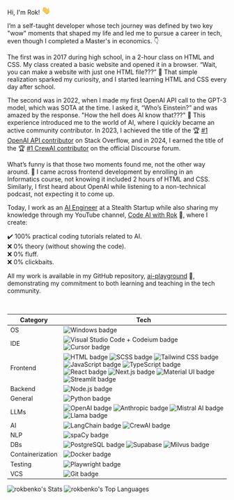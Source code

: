 Hi, I'm Rok! <img src = "./wave.gif" width="20" />

I’m a self-taught developer whose tech journey was defined by two key "wow" moments that shaped my life and led me to pursue a career in tech, even though I completed a Master's in economics. 👇

The first was in 2017 during high school, in a 2-hour class on HTML and CSS. My class created a basic website and opened it in a browser. “Wait, you can make a website with just one HTML file???” 🤯 That simple realization sparked my curiosity, and I started learning HTML and CSS every day after school.

The second was in 2022, when I made my first OpenAI API call to the GPT-3 model, which was SOTA at the time. I asked it, “Who’s Einstein?” and was amazed by the response. "How the hell does AI know that???" 🤯 This experience introduced me to the world of AI, where I quickly became an active community contributor. In 2023, I achieved the title of the 🏆 <a href="https://stackoverflow.com/tags/openai-api/topusers" target="_blank">#1 OpenAI API contributor</a> on Stack Overflow, and in 2024, I earned the title of the 🏆 <a href="https://community.crewai.com/leaderboard" target="_blank">#1 CrewAI contributor</a> on the official Discourse forum.

What’s funny is that those two moments found me, not the other way around. 🤔 I came across frontend development by enrolling in an Informatics course, not knowing it included 2 hours of HTML and CSS. Similarly, I first heard about OpenAI while listening to a non-technical podcast, not expecting it to come up.

Today, I work as an <a href="https://www.linkedin.com/in/rokbenko">AI Engineer</a> at a Stealth Startup while also sharing my knowledge through my YouTube channel, <a href="https://www.youtube.com/@rokbenko?sub_confirmation=1" target="_blank">Code AI with Rok</a> 🚀, where I create:

✔️ 100% practical coding tutorials related to AI.<br>
❌ 0% theory (without showing the code).<br>
❌ 0% fluff.<br>
❌ 0% clickbaits.<br>

All my work is available in my GitHub repository, <a href="https://github.com/rokbenko/ai-playground">ai-playground</a> 🚀, demonstrating my commitment to both learning and teaching in the tech community.

<br>

| Category | Tech |
| - | - |
| OS | ![Windows badge](https://img.shields.io/badge/Windows-%23202020?style=flat&logo=windows10) |
| IDE | ![Visual Studio Code + Codeium badge](https://img.shields.io/badge/Visual%20Studio%20Code%20+%20Codeium-%23202020?style=flat&logo=codeium&logoColor=%2371e9d8) ![Cursor badge](https://img.shields.io/badge/Cursor-%23202020?style=flat&logo=cursor) |
| Frontend | ![HTML badge](https://img.shields.io/badge/HTML-%23202020?style=flat&logo=html5) ![SCSS badge](https://img.shields.io/badge/SCSS-%23202020?style=flat&logo=sass) ![Tailwind CSS badge](https://img.shields.io/badge/Tailwind%20CSS-%23202020?style=flat&logo=tailwindcss) ![JavaScript badge](https://img.shields.io/badge/JavaScript-%23202020?style=flat&logo=javascript) ![TypeScript badge](https://img.shields.io/badge/TypeScript-%23202020?style=flat&logo=typescript) ![React badge](https://img.shields.io/badge/React-%23202020?style=flat&logo=react) ![Next.js badge](https://img.shields.io/badge/Next.js-%23202020?style=flat&logo=nextdotjs) ![Material UI badge](https://img.shields.io/badge/Material%20UI-%23202020?style=flat&logo=mui) ![Streamlit badge](https://img.shields.io/badge/Streamlit-%23202020?style=flat&logo=streamlit) |
| Backend | ![Node.js badge](https://img.shields.io/badge/Node.js-%23202020?style=flat&logo=nodedotjs) |
| General | ![Python badge](https://img.shields.io/badge/Python-%23202020?style=flat&logo=python) |
| LLMs | ![OpenAI badge](https://img.shields.io/badge/OpenAI-%23202020?style=flat&logo=openai) ![Anthropic badge](https://img.shields.io/badge/Anthropic-%23202020?style=flat&logo=anthropic&logoColor=%23cc9b7a) ![Mistral AI badge](https://img.shields.io/badge/Mistral-%23202020?style=flat&logo=mistralai) ![Llama badge](https://img.shields.io/badge/Llama-%23202020?style=flat&logo=meta&logoColor=%230080FB) |
| AI | ![LangChain badge](https://img.shields.io/badge/LangChain-%23202020?style=flat&logo=langchain&logoColor=%23beb4fd) ![CrewAI badge](https://img.shields.io/badge/CrewAI-%23202020?style=flat&logo=crewai) |
| NLP | ![spaCy badge](https://img.shields.io/badge/spaCy-%23202020?style=flat&logo=spacy) |
| DBs | ![PostgreSQL badge](https://img.shields.io/badge/PostgreSQL-%23202020?style=flat&logo=postgresql) ![Supabase](https://img.shields.io/badge/Supabase-%23202020?style=flat&logo=supabase) ![Milvus badge](https://img.shields.io/badge/Milvus-%23202020?style=flat&logo=milvus) |
| Containerization | ![Docker badge](https://img.shields.io/badge/Docker-%23202020?style=flat&logo=docker) |
| Testing | ![Playwright badge](https://img.shields.io/badge/Playwright-%23202020?style=flat&logo=playwright) |
| VCS | ![Git badge](https://img.shields.io/badge/Git-%23202020?style=flat&logo=git) |

<div>
  <img alt="rokbenko's Stats" src="https://github-readme-stats.vercel.app/api?username=rokbenko&theme=dark&show_icons=true&hide_border=true&count_private=true" />
  <img alt="rokbenko's Top Languages" src="https://rokbenko-stats.vercel.app/api/top-langs/?username=rokbenko&theme=dark&show_icons=true&hide_border=true&layout=compact" />
</div>

